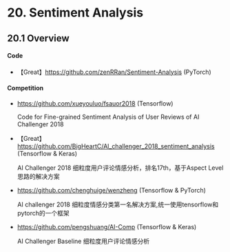 
# 20. Sentiment Analysis

## 20.1 Overview

#### Code

- 【Great】<https://github.com/zenRRan/Sentiment-Analysis> (PyTorch)


#### Competition

- <https://github.com/xueyouluo/fsauor2018> (Tensorflow)
  
  Code for Fine-grained Sentiment Analysis of User Reviews of AI Challenger 2018

- 【Great】<https://github.com/BigHeartC/Al_challenger_2018_sentiment_analysis> (Tensorflow & Keras)
  
  AI Challenger 2018 细粒度用户评论情感分析，排名17th，基于Aspect Level 思路的解决方案

- <https://github.com/chenghuige/wenzheng> (Tensorflow & PyTorch)
  
  AI challenger 2018 细粒度情感分类第一名解决方案,统一使用tensorflow和pytorch的一个框架

- <https://github.com/pengshuang/AI-Comp> (Tensorflow & Keras)
  
  AI Challenger Baseline 细粒度用户评论情感分析

